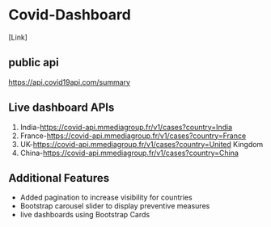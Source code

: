 # Covid-Dashboard
[Link]
## public api 
https://api.covid19api.com/summary
## Live dashboard APIs
1. India-https://covid-api.mmediagroup.fr/v1/cases?country=India
2. France-https://covid-api.mmediagroup.fr/v1/cases?country=France
3. UK-https://covid-api.mmediagroup.fr/v1/cases?country=United Kingdom
4. China-https://covid-api.mmediagroup.fr/v1/cases?country=China

## Additional Features
- Added pagination to increase visibility for countries
- Bootstrap carousel slider to display preventive measures
- live dashboards using Bootstrap Cards
